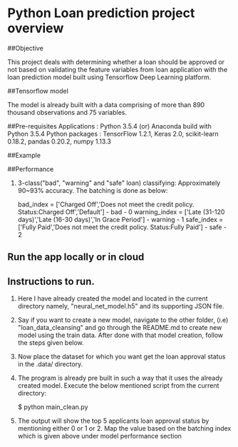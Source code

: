 # Python Loan prediction project overview

##Objective

This project deals with determining whether a loan should be approved or not based on validating the feature variables from loan application with the loan prediction model built using Tensorflow Deep Learning platform.

##Tensorflow model

The model is already built with a data comprising of more than 890 thousand observations and 75 variables.




##Pre-requisites
	Applications : Python 3.5.4 (or) Anaconda build with Python 3.5.4
	Python packages : TensorFlow 1.2.1, Keras 2.0, scikit-learn 0.18.2, pandas 0.20.2, numpy 1.13.3

##Example


##Performance

1. 3-class("bad", "warning" and "safe" loan) classifying: Approximately 90~93% accuracy. The batching is done as below:
	
	bad_index = ['Charged Off','Does not meet the credit policy. Status:Charged Off','Default'] - bad - 0
	warning_index = ['Late (31-120 days)','Late (16-30 days)','In Grace Period'] - warning - 1
	safe_index = ['Fully Paid','Does not meet the credit policy. Status:Fully Paid'] - safe - 2
	

## Run the app locally or in cloud

## Instructions to run.

1. Here I have already created the model and located in the current directory namely, "neural_net_model.h5" and its supporting JSON file.

2. Say if you want to create a new model, navigate to the other folder, (i.e) "loan_data_cleansing" and go through the README.md to create new model using the train data. After done with that model creation, follow the steps given below.

3. Now place the dataset for which you want get the loan approval status in the .data/ directory.

4. The program is already pre built in such a way that it uses the already created model. Execute the below mentioned script from the current directory:

	$ python main_clean.py
	
4. The output will show the top 5 applicants loan approval status by mentioning either 0 or 1 or 2. Map the value based on the batching index which is given above under model performance section

	


